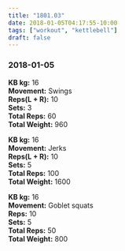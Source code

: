 ```yaml
---
title: "1801.03"
date: 2018-01-05T04:17:55-10:00
tags: ["workout", "kettlebell"]
draft: false
---
```


### 2018-01-05

**KB kg:** 16  
**Movement:** Swings  
**Reps(L + R):** 10  
**Sets:** 3  
**Total Reps:** 60  
**Total Weight:** 960

**KB kg:** 16  
**Movement:** Jerks  
**Reps(L + R):** 10  
**Sets:** 5  
**Total Reps:** 100  
**Total Weight:** 1600

**KB kg:** 16  
**Movement:** Goblet squats  
**Reps:** 10  
**Sets:** 5  
**Total Reps:** 50  
**Total Weight:** 800